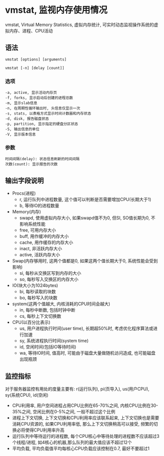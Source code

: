 # vmstat, 监视内存使用情况

vmstat, Virtual Memory Statistics, 虚拟内存统计, 可实时动态监视操作系统的虚拟内存、进程、CPU活动

## 语法

```
vmstat [options] [arguments]

vmstat [-n] [delay [count]]
```

### 选项

```
-a, active, 显示活动内存页
-f, forks, 显示启动后创建的进程总数
-m, 显示slab信息
-n, 在周期性循环输出时, 头信息仅显示一次
-s, stats, 以表格方式显示时间计数器和内存状态
-d, disk, 报告磁盘状态
-p, partition, 显示指定的硬盘分区状态
-S, 输出信息的单位
-V, 显示版本信息
```

### 参数

```
时间间隔(delay): 状态信息刷新的时间间隔
次数(count): 显示报告的次数
```

## 输出字段说明

+ Procs(进程)
    + r, 运行队列中进程数量, 这个值可以判断是否需要增加CPU(长期大于1)
    + b, 等待IO的进程数量
+ Memory(内存)
    + swapd, 使用虚拟内存大小, 如果swapd值不为0, 但SI, SO值长期为0, 不影响系统性能
    + free, 可用内存大小
    + buff, 用作缓冲的内存大小
    + cache, 用作缓存的内存大小
    + inact, 非活跃内存大小
    + active, 活跃内存大小
+ Swap(内存够用时, 这两个值都是0, 如果这两个值长期大于0, 系统性能会受到影响)
    + si, 每秒从交换区写到内存的大小
    + so, 每秒写入交换区的内存大小
+ IO(块大小为1024bytes)
    + bi, 每秒读取的块数
    + bo, 每秒写入的块数
+ system(这两个值越大, 内核消耗的CPU时间会越大)
    + in, 每秒中断数, 包括时钟中断
    + cs, 每秒上下文切换数
+ CPU(以百分比表示)
    + us, 用户进程执行时间(user time), 长期超50%时, 考虑优化程序算法或进行加速
    + sy, 系统进程执行时间(system time)
    + id, 空闲时间(包括IO等待时间)
    + wa, 等待IO时间, 值高时, 可能由于磁盘大量做随机访问造成, 也可能磁盘出现瓶颈
    
## 监控指标

对于服务器监控有用处的度量主要有: r(运行队列), pi(页导入), us(用户CPU), sy(系统CPU), id(空闲)

+ CPU利用率, 用户空间进程占用CPU比例在65-70%之间, 内核CPU比例在30-35%之间, 空闲比例在0-5%之间, 一般不超过这个比例
+ 进程上下文切换, 上下文切换和CPU利用率应该联系起来, 上下文切换也是需要消耗CPU资源的, 如果CPU利用率低, 那么上下文切换稍高可以接受, 频繁的切换必将使得CPU利用率升高
+ 运行队列中等待运行的进程数, 每个CPU核心中等待处理的进程数不应该超过3个线程/进程, 如4核心的机器,那么队列的最大值应该不超过12个
+ 平均负载, 平均负载值平均每核心CPU负载应该控制在0.7, 最好不要超过1

